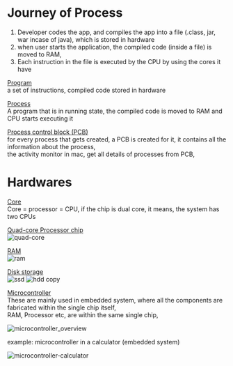 # Journey of Process

1. Developer codes the app, and compiles the app into a file (.class, jar, war incase of java), which is stored in hardware
2. when user starts the application, the compiled code (inside a file) is moved to RAM, 
3. Each instruction in the file is executed by the CPU by using the cores it have

<ins>Program</ins>    
a set of instructions, compiled code stored in hardware   

<ins>Process</ins>    
A program that is in running state, the compiled code is moved to RAM and CPU starts executing it 

<ins>Process control block (PCB)</ins>    
for every process that gets created, a PCB is created for it, it contains all the information about the process,    
the activity monitor in mac, get all details of processes from PCB,   

# Hardwares

<ins>Core</ins>     
Core = processor = CPU, if the chip is dual core, it means, the system has two CPUs

<ins>Quad-core Processor chip</ins>   
![quad-core](https://user-images.githubusercontent.com/16437905/199170376-586ca845-4e60-4f30-ac73-cd5fb90dff48.png)

<ins>RAM</ins>    
![ram](https://user-images.githubusercontent.com/16437905/199171006-46eb6efb-4061-4da3-b28c-148761986036.jpeg)

<ins>Disk storage</ins>    
![ssd](https://user-images.githubusercontent.com/16437905/199172353-87ecd905-a0e3-4137-a01d-84dfba309730.jpeg)
![hdd copy](https://user-images.githubusercontent.com/16437905/199172766-42e263ef-c282-4bff-aaf0-ea6661eefab8.png)

<ins>Microcontroller</ins>    
These are mainly used in embedded system, where all the components are fabricated within the single chip itself,    
RAM, Processor etc, are within the same single chip,    

![microcontroller_overview](https://user-images.githubusercontent.com/16437905/199241623-0211cde6-cb25-4cfc-bd8b-2cbcfec7656a.png)

example: microcontroller in a calculator (embedded system)    

![microcontroller-calculator](https://user-images.githubusercontent.com/16437905/199242241-75e0ff60-9424-4771-a6a3-e6b026607a9e.jpg)

